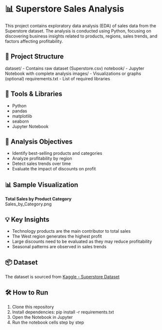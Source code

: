 # 📊 Superstore Sales Analysis

This project contains exploratory data analysis (EDA) of sales data from the Superstore dataset. The analysis is conducted using Python, focusing on discovering business insights related to products, regions, sales trends, and factors affecting profitability.

## 📁 Project Structure

dataset/ - Contains raw dataset (Superstore.csv)
notebook/ - Jupyter Notebook with complete analysis
images/ - Visualizations or graphs (optional)
requirements.txt - List of required libraries


## 🧰 Tools & Libraries

- Python  
- pandas  
- matplotlib  
- seaborn  
- Jupyter Notebook  

## 🎯 Analysis Objectives

- Identify best-selling products and categories  
- Analyze profitability by region  
- Detect sales trends over time  
- Evaluate the impact of discounts on profit  

## 📊 Sample Visualization

**Total Sales by Product Category**  
Sales_by_Category.png  

## 💡 Key Insights

- Technology products are the main contributor to total sales  
- The West region generates the highest profit  
- Large discounts need to be evaluated as they may reduce profitability  
- Seasonal patterns are observed in sales trends  

## 📦 Dataset

The dataset is sourced from [Kaggle - Superstore Dataset](https://www.kaggle.com/datasets)  

## 🛠️ How to Run

1. Clone this repository  
2. Install dependencies:  pip install -r requirements.txt
3. Open the Notebook in Jupyter  
4. Run the notebook cells step by step  
